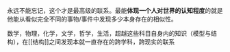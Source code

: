 永远不能忘记，这个才是最高级的联系。最能**体现一个人对世界的认知程度**的就是他能从看似完全不同的事物/事件中发现多少本身存在的相似性。

数学，物理，化学，文学，哲学，生活，超越这些科目自身内的知识（模型与结构），在[[结构]]之间发现本就一直存在的跨学科，跨现实的联系